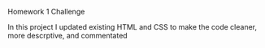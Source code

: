 Homework 1 Challenge

In this project I updated existing HTML and CSS to make the code cleaner, more descrptive, and commentated
